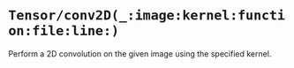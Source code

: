 # ``Tensor/conv2D(_:image:kernel:function:file:line:)``

Perform a 2D convolution on the given image using the specified kernel.